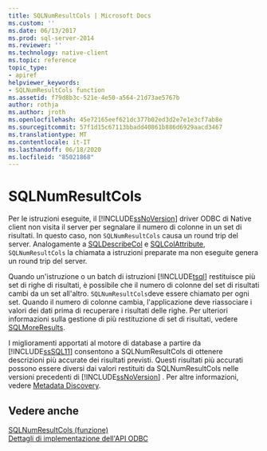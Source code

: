 ```yaml
---
title: SQLNumResultCols | Microsoft Docs
ms.custom: ''
ms.date: 06/13/2017
ms.prod: sql-server-2014
ms.reviewer: ''
ms.technology: native-client
ms.topic: reference
topic_type:
- apiref
helpviewer_keywords:
- SQLNumResultCols function
ms.assetid: f79d8b3c-521e-4e50-a564-21d73ae5767b
author: rothja
ms.author: jroth
ms.openlocfilehash: 45e72165eef621dc377b02ed3d2e7e1e3cf7ab8e
ms.sourcegitcommit: 57f1d15c67113bbadd40861b886d6929aacd3467
ms.translationtype: MT
ms.contentlocale: it-IT
ms.lasthandoff: 06/18/2020
ms.locfileid: "85021868"
---
```

# <a name="sqlnumresultcols"></a>SQLNumResultCols
  Per le istruzioni eseguite, il [!INCLUDE[ssNoVersion](../../includes/ssnoversion-md.md)] driver ODBC di Native client non visita il server per segnalare il numero di colonne in un set di risultati. In questo caso, non `SQLNumResultCols` causa un round trip del server. Analogamente a [SQLDescribeCol](sqldescribecol.md) e [SQLColAttribute](sqlcolattribute.md), `SQLNumResultCols` la chiamata a istruzioni preparate ma non eseguite genera un round trip del server.  
  
 Quando un'istruzione o un batch di istruzioni [!INCLUDE[tsql](../../includes/tsql-md.md)] restituisce più set di righe di risultati, è possibile che il numero di colonne del set di risultati cambi da un set all'altro. `SQLNumResultCols`deve essere chiamato per ogni set. Quando il numero di colonne cambia, l'applicazione deve riassociare i valori dei dati prima di recuperare i risultati delle righe. Per ulteriori informazioni sulla gestione di più restituzione di set di risultati, vedere [SQLMoreResults](sqlmoreresults.md).  
  
 I miglioramenti apportati al motore di database a partire da [!INCLUDE[ssSQL11](../../includes/sssql11-md.md)] consentono a SQLNumResultCols di ottenere descrizioni più accurate dei risultati previsti. Questi risultati più accurati possono essere diversi dai valori restituiti da SQLNumResultCols nelle versioni precedenti di [!INCLUDE[ssNoVersion](../../includes/ssnoversion-md.md)] . Per altre informazioni, vedere [Metadata Discovery](../native-client/features/metadata-discovery.md).  
  
## <a name="see-also"></a>Vedere anche  
 [SQLNumResultCols (funzione)](https://go.microsoft.com/fwlink/?LinkId=59359)   
 [Dettagli di implementazione dell'API ODBC](odbc-api-implementation-details.md)  
  
  
